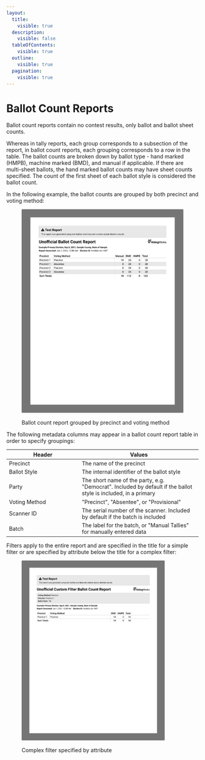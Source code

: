 ```yaml
---
layout:
  title:
    visible: true
  description:
    visible: false
  tableOfContents:
    visible: true
  outline:
    visible: true
  pagination:
    visible: true
---
```


# Ballot Count Reports

Ballot count reports contain no contest results, only ballot and ballot sheet counts.

Whereas in tally reports, each group corresponds to a subsection of the report, in ballot count reports, each grouping corresponds to a row in the table. The ballot counts are broken down by ballot type - hand marked (HMPB), machine marked (BMD), and manual if applicable. If there are multi-sheet ballots, the hand marked ballot counts may have sheet counts specified. The count of the first sheet of each ballot style is considered the ballot count.

In the following example, the ballot counts are grouped by both precinct and voting method:&#x20;

<figure><img src="../../.gitbook/assets/image (2) (1).png" alt="" width="563"><figcaption><p>Ballot count report grouped by precinct and voting method</p></figcaption></figure>

The following metadata columns may appear in a ballot count report table in order to specify groupings:

<table><thead><tr><th width="177">Header</th><th>Values</th></tr></thead><tbody><tr><td>Precinct</td><td>The name of the precinct</td></tr><tr><td>Ballot Style</td><td>The internal identifier of the ballot style</td></tr><tr><td>Party</td><td>The short name of the party, e.g. "Democrat". Included by default if the ballot style is included, in a primary</td></tr><tr><td>Voting Method</td><td>"Precinct", "Absentee", or "Provisional"</td></tr><tr><td>Scanner ID</td><td>The serial number of the scanner. Included by default if the batch is included</td></tr><tr><td>Batch</td><td>The label for the batch, or "Manual Tallies" for manually entered data</td></tr></tbody></table>

Filters apply to the entire report and are specified in the title for a simple filter or are specified by attribute below the title for a complex filter:

<figure><img src="../../.gitbook/assets/image (5) (1).png" alt="" width="375"><figcaption><p>Complex filter specified by attribute</p></figcaption></figure>
